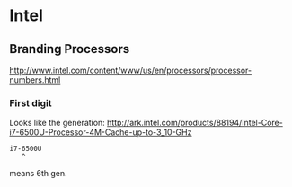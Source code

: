 # Intel

## Branding Processors

<http://www.intel.com/content/www/us/en/processors/processor-numbers.html>

### First digit

Looks like the generation: <http://ark.intel.com/products/88194/Intel-Core-i7-6500U-Processor-4M-Cache-up-to-3_10-GHz>

    i7-6500U
       ^

means 6th gen.
